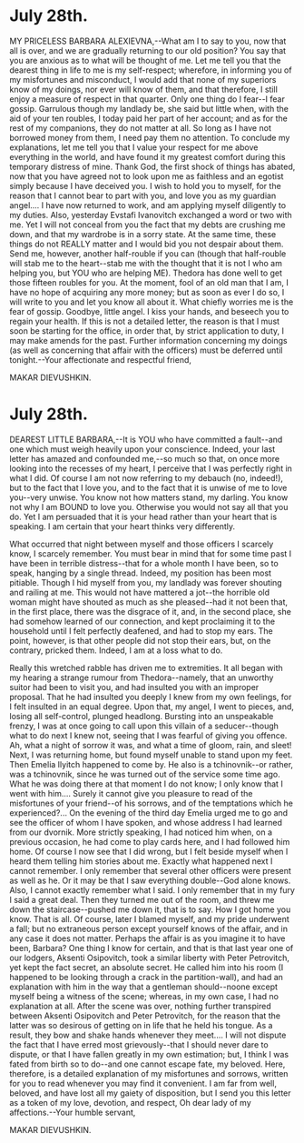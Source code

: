 # July 28th.

MY PRICELESS BARBARA ALEXIEVNA,--What am I to say to you, now that all
is over, and we are gradually returning to our old position? You say
that you are anxious as to what will be thought of me. Let me tell you
that the dearest thing in life to me is my self-respect; wherefore, in
informing you of my misfortunes and misconduct, I would add that none
of my superiors know of my doings, nor ever will know of them, and that
therefore, I still enjoy a measure of respect in that quarter. Only one
thing do I fear--I fear gossip. Garrulous though my landlady be, she
said but little when, with the aid of your ten roubles, I today paid her
part of her account; and as for the rest of my companions, they do not
matter at all. So long as I have not borrowed money from them, I need
pay them no attention. To conclude my explanations, let me tell you
that I value your respect for me above everything in the world, and have
found it my greatest comfort during this temporary distress of mine.
Thank God, the first shock of things has abated, now that you have
agreed not to look upon me as faithless and an egotist simply because I
have deceived you. I wish to hold you to myself, for the reason that I
cannot bear to part with you, and love you as my guardian angel....
I have now returned to work, and am applying myself diligently to my
duties. Also, yesterday Evstafi Ivanovitch exchanged a word or two with
me. Yet I will not conceal from you the fact that my debts are crushing
me down, and that my wardrobe is in a sorry state. At the same time,
these things do not REALLY matter and I would bid you not despair about
them. Send me, however, another half-rouble if you can (though that
half-rouble will stab me to the heart--stab me with the thought that it
is not I who am helping you, but YOU who are helping ME). Thedora has
done well to get those fifteen roubles for you. At the moment, fool of
an old man that I am, I have no hope of acquiring any more money; but as
soon as ever I do so, I will write to you and let you know all about it.
What chiefly worries me is the fear of gossip. Goodbye, little angel. I
kiss your hands, and beseech you to regain your health. If this is not
a detailed letter, the reason is that I must soon be starting for the
office, in order that, by strict application to duty, I may make amends
for the past. Further information concerning my doings (as well as
concerning that affair with the officers) must be deferred until
tonight.--Your affectionate and respectful friend,

MAKAR DIEVUSHKIN.




# July 28th.

DEAREST LITTLE BARBARA,--It is YOU who have committed a fault--and one
which must weigh heavily upon your conscience. Indeed, your last letter
has amazed and confounded me,--so much so that, on once more looking
into the recesses of my heart, I perceive that I was perfectly right
in what I did. Of course I am not now referring to my debauch (no,
indeed!), but to the fact that I love you, and to the fact that it is
unwise of me to love you--very unwise. You know not how matters stand,
my darling. You know not why I am BOUND to love you. Otherwise you would
not say all that you do. Yet I am persuaded that it is your head rather
than your heart that is speaking. I am certain that your heart thinks
very differently.

What occurred that night between myself and those officers I scarcely
know, I scarcely remember. You must bear in mind that for some time past
I have been in terrible distress--that for a whole month I have been, so
to speak, hanging by a single thread. Indeed, my position has been most
pitiable. Though I hid myself from you, my landlady was forever shouting
and railing at me. This would not have mattered a jot--the horrible old
woman might have shouted as much as she pleased--had it not been that,
in the first place, there was the disgrace of it, and, in the second
place, she had somehow learned of our connection, and kept proclaiming
it to the household until I felt perfectly deafened, and had to stop my
ears. The point, however, is that other people did not stop their ears,
but, on the contrary, pricked them. Indeed, I am at a loss what to do.

Really this wretched rabble has driven me to extremities. It all began
with my hearing a strange rumour from Thedora--namely, that an unworthy
suitor had been to visit you, and had insulted you with an improper
proposal. That he had insulted you deeply I knew from my own feelings,
for I felt insulted in an equal degree. Upon that, my angel, I went to
pieces, and, losing all self-control, plunged headlong. Bursting into an
unspeakable frenzy, I was at once going to call upon this villain of a
seducer--though what to do next I knew not, seeing that I was fearful of
giving you offence. Ah, what a night of sorrow it was, and what a time
of gloom, rain, and sleet! Next, I was returning home, but found myself
unable to stand upon my feet. Then Emelia Ilyitch happened to come
by. He also is a tchinovnik--or rather, was a tchinovnik, since he was
turned out of the service some time ago. What he was doing there at that
moment I do not know; I only know that I went with him.... Surely it
cannot give you pleasure to read of the misfortunes of your friend--of
his sorrows, and of the temptations which he experienced?... On the
evening of the third day Emelia urged me to go and see the officer of
whom I have spoken, and whose address I had learned from our dvornik.
More strictly speaking, I had noticed him when, on a previous occasion,
he had come to play cards here, and I had followed him home. Of course
I now see that I did wrong, but I felt beside myself when I heard
them telling him stories about me. Exactly what happened next I cannot
remember. I only remember that several other officers were present as
well as he. Or it may be that I saw everything double--God alone knows.
Also, I cannot exactly remember what I said. I only remember that in my
fury I said a great deal. Then they turned me out of the room, and threw
me down the staircase--pushed me down it, that is to say. How I got home
you know. That is all. Of course, later I blamed myself, and my pride
underwent a fall; but no extraneous person except yourself knows of the
affair, and in any case it does not matter. Perhaps the affair is as you
imagine it to have been, Barbara? One thing I know for certain, and that
is that last year one of our lodgers, Aksenti Osipovitch, took a similar
liberty with Peter Petrovitch, yet kept the fact secret, an absolute
secret. He called him into his room (I happened to be looking through a
crack in the partition-wall), and had an explanation with him in the
way that a gentleman should--noone except myself being a witness of the
scene; whereas, in my own case, I had no explanation at all. After the
scene was over, nothing further transpired between Aksenti Osipovitch
and Peter Petrovitch, for the reason that the latter was so desirous of
getting on in life that he held his tongue. As a result, they bow and
shake hands whenever they meet.... I will not dispute the fact that I
have erred most grievously--that I should never dare to dispute, or that
I have fallen greatly in my own estimation; but, I think I was fated
from birth so to do--and one cannot escape fate, my beloved. Here,
therefore, is a detailed explanation of my misfortunes and sorrows,
written for you to read whenever you may find it convenient. I am far
from well, beloved, and have lost all my gaiety of disposition, but I
send you this letter as a token of my love, devotion, and respect, Oh
dear lady of my affections.--Your humble servant,

MAKAR DIEVUSHKIN.




